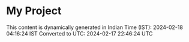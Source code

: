 # My Project

This content is dynamically generated in Indian Time (IST): 2024-02-18 04:16:24 IST
Converted to UTC: 2024-02-17 22:46:24 UTC
